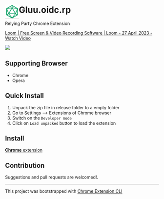 # <img src="public/icons/icon_48.png" width="45" align="left"> Gluu.oidc.rp

Relying Party Chrome Extension

<a href="https://www.loom.com/share/525aa9a0ec2646fda5b4e53f1a971b7a">
    <p>Loom | Free Screen & Video Recording Software | Loom - 27 April 2023 - Watch Video</p>
    <img style="max-width:300px;" src="https://cdn.loom.com/sessions/thumbnails/525aa9a0ec2646fda5b4e53f1a971b7a-with-play.gif">
  </a>

## Supporting Browser

- Chrome
- Opera

## Quick Install

1. Unpack the zip file in release folder to a empty folder
2. Go to Settings --> Extensions of Chrome browser
3. Switch on the `Developer mode`
4. Click on `Load unpacked` button to load the extension

## Install

[**Chrome** extension]() <!-- TODO: Add chrome extension link inside parenthesis -->

## Contribution

Suggestions and pull requests are welcomed!.

---

This project was bootstrapped with [Chrome Extension CLI](https://github.com/dutiyesh/chrome-extension-cli)

